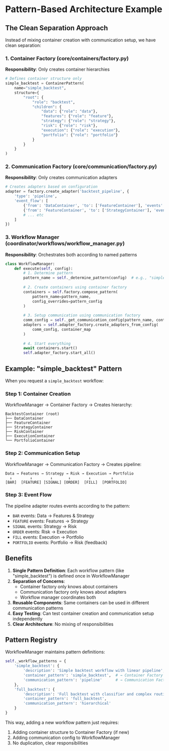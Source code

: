 # Pattern-Based Architecture Example

## The Clean Separation Approach

Instead of mixing container creation with communication setup, we have clean separation:

### 1. Container Factory (core/containers/factory.py)
**Responsibility**: Only creates container hierarchies

```python
# Defines container structure only
simple_backtest = ContainerPattern(
    name="simple_backtest",
    structure={
        "root": {
            "role": "backtest",
            "children": {
                "data": {"role": "data"},
                "features": {"role": "feature"},
                "strategy": {"role": "strategy"},
                "risk": {"role": "risk"},
                "execution": {"role": "execution"},
                "portfolio": {"role": "portfolio"}
            }
        }
    }
)
```

### 2. Communication Factory (core/communication/factory.py)
**Responsibility**: Only creates communication adapters

```python
# Creates adapters based on configuration
adapter = factory.create_adapter('backtest_pipeline', {
    'type': 'pipeline',
    'event_flow': [
        {'from': 'DataContainer', 'to': ['FeatureContainer'], 'events': ['BAR']},
        {'from': 'FeatureContainer', 'to': ['StrategyContainer'], 'events': ['FEATURE']},
        # ... etc
    ]
})
```

### 3. Workflow Manager (coordinator/workflows/workflow_manager.py)
**Responsibility**: Orchestrates both according to named patterns

```python
class WorkflowManager:
    def execute(self, config):
        # 1. Determine pattern
        pattern_name = self._determine_pattern(config)  # e.g., "simple_backtest"
        
        # 2. Create containers using container factory
        containers = self.factory.compose_pattern(
            pattern_name=pattern_name,
            config_overrides=pattern_config
        )
        
        # 3. Setup communication using communication factory
        comm_config = self._get_communication_config(pattern_name, containers)
        adapters = self.adapter_factory.create_adapters_from_config(
            comm_config, container_map
        )
        
        # 4. Start everything
        await containers.start()
        self.adapter_factory.start_all()
```

## Example: "simple_backtest" Pattern

When you request a `simple_backtest` workflow:

### Step 1: Container Creation
WorkflowManager → Container Factory → Creates hierarchy:
```
BacktestContainer (root)
├── DataContainer
├── FeatureContainer 
├── StrategyContainer
├── RiskContainer
├── ExecutionContainer
└── PortfolioContainer
```

### Step 2: Communication Setup
WorkflowManager → Communication Factory → Creates pipeline:
```
Data → Features → Strategy → Risk → Execution → Portfolio
  ↓        ↓        ↓       ↓        ↓         ↓
[BAR]  [FEATURE] [SIGNAL] [ORDER]  [FILL]  [PORTFOLIO]
```

### Step 3: Event Flow
The pipeline adapter routes events according to the pattern:
- `BAR` events: Data → Features & Strategy
- `FEATURE` events: Features → Strategy  
- `SIGNAL` events: Strategy → Risk
- `ORDER` events: Risk → Execution
- `FILL` events: Execution → Portfolio
- `PORTFOLIO` events: Portfolio → Risk (feedback)

## Benefits

1. **Single Pattern Definition**: Each workflow pattern (like "simple_backtest") is defined once in WorkflowManager
2. **Separation of Concerns**: 
   - Container factory only knows about containers
   - Communication factory only knows about adapters
   - Workflow manager coordinates both
3. **Reusable Components**: Same containers can be used in different communication patterns
4. **Easy Testing**: Can test container creation and communication setup independently
5. **Clear Architecture**: No mixing of responsibilities

## Pattern Registry

WorkflowManager maintains pattern definitions:

```python
self._workflow_patterns = {
    'simple_backtest': {
        'description': 'Simple backtest workflow with linear pipeline',
        'container_pattern': 'simple_backtest',  # → Container Factory
        'communication_pattern': 'pipeline'      # → Communication Factory
    },
    'full_backtest': {
        'description': 'Full backtest with classifier and complex routing',
        'container_pattern': 'full_backtest',
        'communication_pattern': 'hierarchical'
    }
}
```

This way, adding a new workflow pattern just requires:
1. Adding container structure to Container Factory (if new)
2. Adding communication config to WorkflowManager
3. No duplication, clear responsibilities